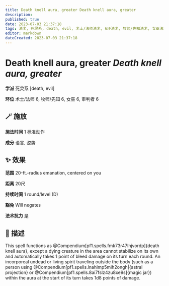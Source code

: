 ```yaml
---
title: Death knell aura, greater Death knell aura, greater
description: 
published: true
date: 2023-07-03 21:37:18
tags: 法术, 死灵系, death, evil, 术士/法师法术, 6环法术, 牧师/先知法术, 女巫法术, 审判者法术
editor: markdown
dateCreated: 2023-07-03 21:37:18
---
```


# **Death knell aura, greater** *Death knell aura, greater*

**学派** 死灵系 \[death, evil\] 

**环位** 术士/法师 6, 牧师/先知 6, 女巫 6, 审判者 6

## 🪄 施放

**施法时间** 1 标准动作

**成分** 语言, 姿势

## ✨ 效果  

**范围** 20-ft.-radius emanation, centered on you

**距离** 20尺  

**持续时间** 1 round/level (D) 

**豁免** Will negates

**法术抗力** 是

## 📖 描述

This spell functions as @Compendium[pf1.spells.fmk73r47lhjvordp]{death knell aura}, except a dying creature in the area cannot stabilize on its own and automatically takes 1 point of bleed damage on its turn each round. An incorporeal undead or living spirit traveling outside the body (such as a person using @Compendium[pf1.spells.lnahlmp5mih2ongh]{astral projection} or @Compendium[pf1.spells.8ai7fslz4zu8xe9s]{magic jar}) within the aura at the start of its turn takes 1d8 points of damage.
    